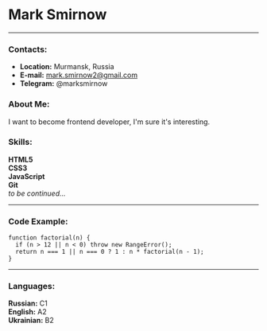 # Mark Smirnow
-----
### Contacts:
* **Location:** Murmansk, Russia
* **E-mail:** mark.smirnow2@gmail.com
* **Telegram:** @marksmirnow

### About Me:
I want to become frontend developer, I'm sure it's interesting.

### Skills:
**HTML5**  
**CSS3**  
**JavaScript**  
**Git**  
*to be continued...*

-----
### Code Example:
```
function factorial(n) {
  if (n > 12 || n < 0) throw new RangeError();
  return n === 1 || n === 0 ? 1 : n * factorial(n - 1); 
}
```
-----
### Languages:
**Russian:** C1  
**English:** A2  
**Ukrainian:** B2  